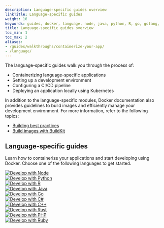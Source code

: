 ```yaml
---
description: Language-specific guides overview
linkTitle: Language-specific guides
weight: 10
keywords: guides, docker, language, node, java, python, R, go, golang, .net, c++
title: Language-specific guides overview
toc_min: 1
toc_max: 2
aliases:
- /guides/walkthroughs/containerize-your-app/
- /language/
---
```


The language-specific guides walk you through the process of:
* Containerizing language-specific applications
* Setting up a development environment
* Configuring a CI/CD pipeline
* Deploying an application locally using Kubernetes

In addition to the language-specific modules, Docker documentation also provides guidelines to build images and efficiently manage your development environment. For more information, refer to the following topics:

* [Building best practices](/manuals/build/building/best-practices.md)
* [Build images with BuildKit](/manuals/build/buildkit/_index.md#getting-started)

## Language-specific guides

Learn how to containerize your applications and start developing using Docker. Choose one of the following languages to get started.

<div class="grid grid-cols-2 md:grid-cols-3 h-auto gap-4">
    <div class="flex items-center flex-1 shadow p-4">
        <a href="/guides/language/nodejs/"><img class="m-auto rounded" src="/guides/language/images/nodejs.webp" alt="Develop with Node"></a>
    </div>
    <div class="flex items-center flex-1 shadow p-4">
        <a href="/guides/language/python/"><img class="m-auto rounded" src="/guides/language/images/python.webp" alt="Develop with Python"></a>
    </div>
    <div class="flex items-center flex-1 shadow p-4">
        <a href="/guides/language/r/"><img class="m-auto rounded" src="/guides/language/images/r.webp" alt="Develop with R"></a>
    </div>
    <div class="flex items-center flex-1 shadow p-4">
        <a href="/guides/language/java/"><img class="m-auto rounded" src="/guides/language/images/java.webp" alt="Develop with Java"></a>
    </div>
    <div class="flex items-center flex-1 shadow p-4">
        <a href="/guides/language/golang/"><img class="m-auto rounded" src="/guides/language/images/golang.webp" alt="Develop with Go"></a>
    </div>
    <div class="flex items-center flex-1 shadow p-4">
        <a href="/guides/language/dotnet/"><img class="m-auto rounded" src="/guides/language/images/c-sharp.webp" alt="Develop with C#"></a>
    </div>
    <div class="flex items-center flex-1 shadow p-4">
        <a href="/guides/language/cpp/"><img class="m-auto rounded" src="/guides/language/images/cpp.webp" alt="Develop with C++"></a>
    </div>
    <div class="flex items-center flex-1 shadow p-4">
        <a href="/guides/language/rust/"><img class="m-auto rounded" src="/guides/language/images/rust-logo.webp" alt="Develop with Rust"></a>
    </div>
    <div class="flex items-center flex-1 shadow p-4">
        <a href="/guides/language/php/"><img class="m-auto rounded" src="/guides/language/images/php-logo.webp" alt="Develop with PHP"></a>
    </div>
    <div class="flex items-center flex-1 shadow p-4">
        <a href="/guides/language/ruby/"><img class="m-auto rounded" src="/guides/language/images/ruby-on-rails.webp" alt="Develop with Ruby"></a>
    </div>
</div>
